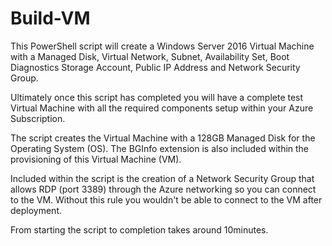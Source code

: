 # Build-VM

This PowerShell script will create a Windows Server 2016 Virtual Machine with a Managed Disk, Virtual Network, Subnet, Availability Set, Boot Diagnostics Storage Account, Public IP Address and Network Security Group. 

Ultimately once this script has completed you will have a complete test Virtual Machine with all the required components setup within your Azure Subscription. 

The script creates the Virtual Machine with a 128GB Managed Disk for the Operating System (OS).  The BGInfo extension is also included within the provisioning of this Virtual Machine (VM). 

Included within the script is the creation of a Network Security Group that allows RDP (port 3389) through the Azure networking so you can connect to the VM.  Without this rule you wouldn't be able to connect to the VM after deployment. 


From starting the script to completion takes around 10minutes. 
